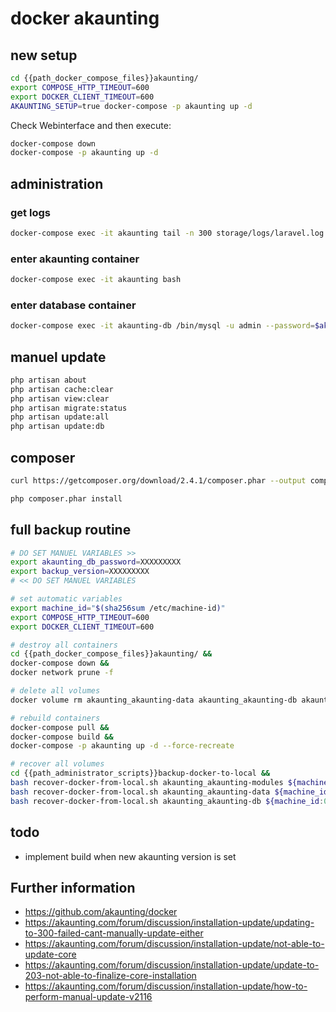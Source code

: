 # docker akaunting

## new setup
```bash
cd {{path_docker_compose_files}}akaunting/
export COMPOSE_HTTP_TIMEOUT=600
export DOCKER_CLIENT_TIMEOUT=600
AKAUNTING_SETUP=true docker-compose -p akaunting up -d
```

Check Webinterface and then execute: 

```bash
docker-compose down
docker-compose -p akaunting up -d
```

## administration

### get logs

```bash
docker-compose exec -it akaunting tail -n 300 storage/logs/laravel.log 
```

### enter akaunting container

```bash
docker-compose exec -it akaunting bash
```

### enter database container

```bash
docker-compose exec -it akaunting-db /bin/mysql -u admin --password=$akaunting_db_password akaunting
```

## manuel update
```bash
php artisan about
php artisan cache:clear
php artisan view:clear
php artisan migrate:status
php artisan update:all
php artisan update:db
```

## composer
```bash
curl https://getcomposer.org/download/2.4.1/composer.phar --output composer.phar
```

```bash
php composer.phar install
```

## full backup routine

```bash
# DO SET MANUEL VARIABLES >>
export akaunting_db_password=XXXXXXXXX
export backup_version=XXXXXXXXX
# << DO SET MANUEL VARIABLES

# set automatic variables
export machine_id="$(sha256sum /etc/machine-id)"
export COMPOSE_HTTP_TIMEOUT=600
export DOCKER_CLIENT_TIMEOUT=600

# destroy all containers
cd {{path_docker_compose_files}}akaunting/ && 
docker-compose down &&
docker network prune -f

# delete all volumes
docker volume rm akaunting_akaunting-data akaunting_akaunting-db akaunting_akaunting-modules

# rebuild containers
docker-compose pull &&
docker-compose build &&
docker-compose -p akaunting up -d --force-recreate

# recover all volumes
cd {{path_administrator_scripts}}backup-docker-to-local &&
bash recover-docker-from-local.sh akaunting_akaunting-modules ${machine_id:0:64} "$backup_version" &&
bash recover-docker-from-local.sh akaunting_akaunting-data ${machine_id:0:64} "$backup_version" &&
bash recover-docker-from-local.sh akaunting_akaunting-db ${machine_id:0:64} "$backup_version" akaunting-db "$akaunting_db_password" akaunting

```

## todo 
- implement build when new akaunting version is set

## Further information
- https://github.com/akaunting/docker
- https://akaunting.com/forum/discussion/installation-update/updating-to-300-failed-cant-manually-update-either
- https://akaunting.com/forum/discussion/installation-update/not-able-to-update-core
- https://akaunting.com/forum/discussion/installation-update/update-to-203-not-able-to-finalize-core-installation
- https://akaunting.com/forum/discussion/installation-update/how-to-perform-manual-update-v2116